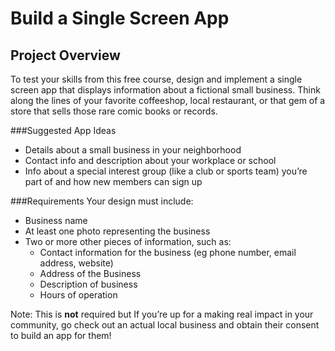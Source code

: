 # Build a Single Screen App

## Project Overview
To test your skills from this free course, design and implement a single screen app that displays information about a fictional small business. Think along the lines of your favorite coffeeshop, local restaurant, or that gem of a store that sells those rare comic books or records.

###Suggested App Ideas
* Details about a small business in your neighborhood
* Contact info and description about your workplace or school
* Info about a special interest group (like a club or sports team) you’re part of and how new members can sign up

###Requirements
Your design must include:

* Business name
* At least one photo representing the business
* Two or more other pieces of information, such as:
  * Contact information for the business (eg phone number, email address, website)
  * Address of the Business
  * Description of business
  * Hours of operation

Note: This is **not** required but If you’re up for a making real impact in your community, go check out an actual local business and obtain their consent to build an app for them!
